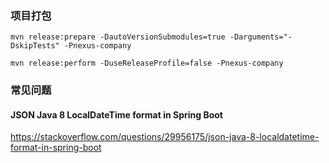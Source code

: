 ### 项目打包
```
mvn release:prepare -DautoVersionSubmodules=true -Darguments="-DskipTests" -Pnexus-company

mvn release:perform -DuseReleaseProfile=false -Pnexus-company
```


### 常见问题
#### JSON Java 8 LocalDateTime format in Spring Boot
https://stackoverflow.com/questions/29956175/json-java-8-localdatetime-format-in-spring-boot

